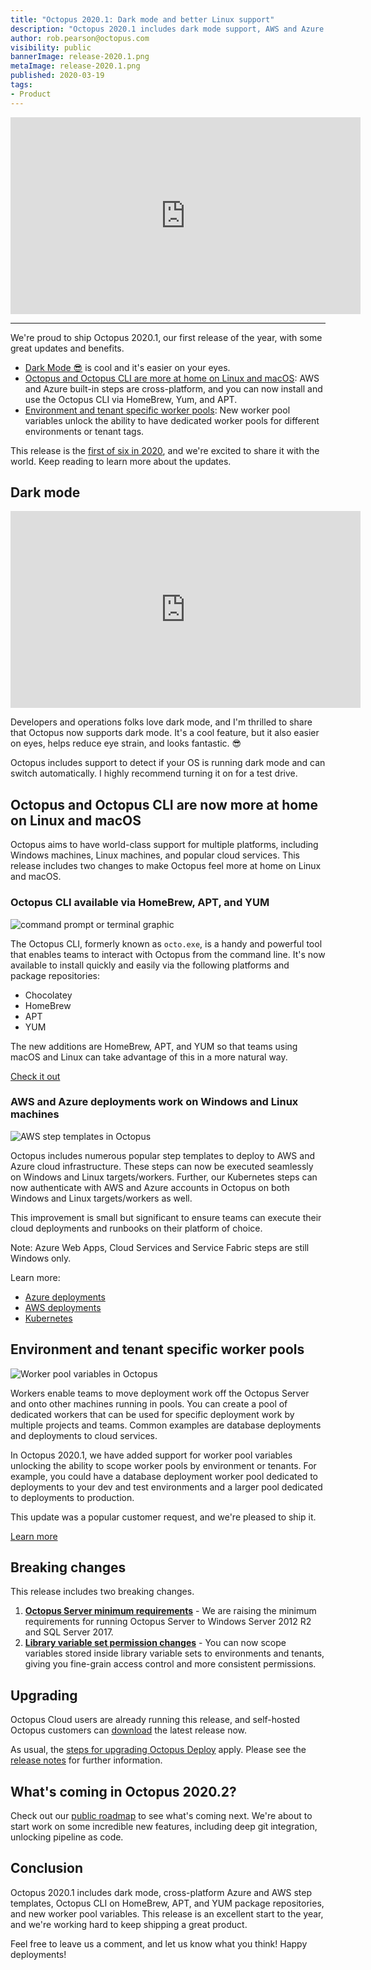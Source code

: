 ```yaml
---
title: "Octopus 2020.1: Dark mode and better Linux support"
description: "Octopus 2020.1 includes dark mode support, AWS and Azure built-in steps are now cross-platform, the Octopus CLI is now available via HomeBrew, Yum, and APT and enviroment specific worker pools."
author: rob.pearson@octopus.com
visibility: public
bannerImage: release-2020.1.png
metaImage: release-2020.1.png
published: 2020-03-19
tags:
- Product
---
```


<iframe width="560" height="315" src="https://www.youtube.com/embed/TODO" frameborder="0" allowfullscreen></iframe>

---

We're proud to ship Octopus 2020.1, our first release of the year, with some great updates and benefits.

* [Dark Mode 😎](blog/2020-03/octopus-release-2020-1/index.md#dark-mode) is cool and it's easier on your eyes.
* [Octopus and Octopus CLI are more at home on Linux and macOS](blog/2020-03/octopus-release-2020-1/index.md#octopus-and-octopus-cli-are-now-more-at-home-on-linux-and-macos): AWS and Azure built-in steps are cross-platform, and you can now install and use the Octopus CLI via HomeBrew, Yum, and APT.
* [Environment and tenant specific worker pools](blog/2020-03/octopus-release-2020-1/index.md#environment-and-tenant-specific-worker-pools): New worker pool variables unlock the ability to have dedicated worker pools for different environments or tenant tags.

This release is the [first of six in 2020](/blog/2020-03/releases-and-lts/index.md), and we're excited to share it with the world. Keep reading to learn more about the updates.

## Dark mode

<iframe width="560" height="315" src="https://www.youtube.com/embed/ZMM8BowrUjQ" frameborder="0" allowfullscreen></iframe>

Developers and operations folks love dark mode, and I'm thrilled to share that Octopus now supports dark mode. It's a cool feature, but it also easier on eyes, helps reduce eye strain, and looks fantastic. 😎

Octopus includes support to detect if your OS is running dark mode and can switch automatically. I highly recommend turning it on for a test drive.

## Octopus and Octopus CLI are now more at home on Linux and macOS

Octopus aims to have world-class support for multiple platforms, including Windows machines, Linux machines, and popular cloud services. This release includes two changes to make Octopus feel more at home on Linux and macOS.

### Octopus CLI available via HomeBrew, APT, and YUM

![command prompt or terminal graphic](octopus-cli-xplat.png "width=500")

The Octopus CLI, formerly known as `octo.exe`, is a handy and powerful tool that enables teams to interact with Octopus from the command line. It's now available to install quickly and easily via the following platforms and package repositories:

* Chocolatey
* HomeBrew
* APT
* YUM

The new additions are HomeBrew, APT, and YUM so that teams using macOS and Linux can take advantage of this in a more natural way.

[Check it out](https://octopus.com/downloads/octopuscli)

### AWS and Azure deployments work on Windows and Linux machines

![AWS step templates in Octopus](aws-step-templates.png "width=500")

Octopus includes numerous popular step templates to deploy to AWS and Azure cloud infrastructure. These steps can now be executed seamlessly on Windows and Linux targets/workers. Further, our Kubernetes steps can now authenticate with AWS and Azure accounts in Octopus on both Windows and Linux targets/workers as well.

This improvement is small but significant to ensure teams can execute their cloud deployments and runbooks on their platform of choice.

Note: Azure Web Apps, Cloud Services and Service Fabric steps are still Windows only.

Learn more:
* [Azure deployments](https://octopus.com/docs/deployment-examples/azure-deployments)
* [AWS deployments](https://octopus.com/docs/deployment-examples/aws-deployments)
* [Kubernetes](https://octopus.com/docs/deployment-examples/kubernetes-deployments)

## Environment and tenant specific worker pools

![Worker pool variables in Octopus](worker-pool-variables.png "width=500")

Workers enable teams to move deployment work off the Octopus Server and onto other machines running in pools. You can create a pool of dedicated workers that can be used for specific deployment work by multiple projects and teams. Common examples are database deployments and deployments to cloud services.

In Octopus 2020.1, we have added support for worker pool variables unlocking the ability to scope worker pools by environment or tenants. For example, you could have a database deployment worker pool dedicated to deployments to your dev and test environments and a larger pool dedicated to deployments to production.

This update was a popular customer request, and we're pleased to ship it.

[Learn more](https://octopus.com/docs/projects/variables/worker-pool-variables)

## Breaking changes

This release includes two breaking changes. 

1. **[Octopus Server minimum requirements](https://octopus.com/blog/raising-minimum-requirements-for-octopus-server)** - We are raising the minimum requirements for running Octopus Server to Windows Server 2012 R2 and SQL Server 2017.
2. **[Library variable set permission changes](https://octopus.com/blog/libraryvariableset-permission-changes)** - You can now scope variables stored inside library variable sets to environments and tenants, giving you fine-grain access control and more consistent permissions.

## Upgrading

Octopus Cloud users are already running this release, and self-hosted Octopus customers can [download](https://octopus.com/downloads/2020.1.0) the latest release now.  

As usual, the [steps for upgrading Octopus Deploy](https://octopus.com/docs/administration/upgrading) apply. Please see the [release notes](https://octopus.com/downloads/compare?to=2020.1.0) for further information.

## What's coming in Octopus 2020.2?

Check out our [public roadmap](https://octopus.com/roadmap) to see what's coming next. We're about to start work on some incredible new features, including deep git integration, unlocking pipeline as code.

## Conclusion

Octopus 2020.1 includes dark mode, cross-platform Azure and AWS step templates, Octopus CLI on HomeBrew, APT, and YUM package repositories, and new worker pool variables. This release is an excellent start to the year, and we're working hard to keep shipping a great product.

Feel free to leave us a comment, and let us know what you think! Happy deployments!
